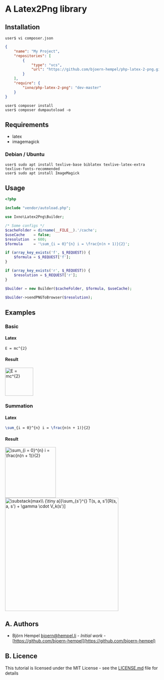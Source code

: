 # A Latex2Png library

## Installation

```shell
user$ vi composer.json
```

```json
{
    "name": "My Project",
    "repositories": [
        {
            "type": "vcs",
            "url": "https://github.com/bjoern-hempel/php-latex-2-png.git"
        }
    ],
    "require": {
        "ixno/php-latex-2-png": "dev-master"
    }
}
```

```shell
user$ composer install
user$ composer dumpautoload -o
```

## Requirements

* latex
* imagemagick

### Debian / Ubuntu

```shell
user$ sudo apt install texlive-base biblatex texlive-latex-extra texlive-fonts-recommended
user$ sudo apt install ImageMagick
```

## Usage

```php
<?php

include "vendor/autoload.php";

use Ixno\Latex2Png\Builder;

/* Some configs */
$cacheFolder = dirname(__FILE__).'/cache';
$useCache    = false;
$resolution  = 600;
$formula     = '\sum_{i = 0}^{n} i = \frac{n(n + 1)}{2}';

if (array_key_exists('f', $_REQUEST)) {
    $formula = $_REQUEST['f'];
}

if (array_key_exists('r', $_REQUEST)) {
    $resolution = $_REQUEST['r'];
}

$builder = new Builder($cacheFolder, $formula, $useCache);

$builder->sendPNGToBrowser($resolution);
```

## Examples

### Basic

#### Latex

```latex
E = mc^{2}
```

#### Result

<img src="https://latex.ixno.de/?r=300&f=E%20=%20mc^{2}" width="92" alt="E = mc^{2}">

### Summation

#### Latex

```latex
\sum_{i = 0}^{n} i = \frac{n(n + 1)}{2}
```

#### Result

<img src="https://latex.ixno.de/?r=300&f=\sum_{i%20=%200}^{n}%20i%20=%20\frac{n(n%20%2B%201)}{2}" width="166" alt="\sum_{i = 0}^{n} i = \frac{n(n + 1)}{2}">


<img src="https://latex.ixno.de/?r=300&f=%5Csubstack%7Bmax%5C%5C%20%7B%5Ctiny%20a%7D%7D%5Csum_%7Bs%27%7D%5E%7B%7D%20T%28s%2C%20a%2C%20s%27%29%5BR%28s%2C%20a%2C%20s%27%29%20%2B%20%5Cgamma%20%5Ccdot%20V_k%28s%27%29%5D" width="371" alt="\substack{max\\ {\tiny a}}\sum_{s'}^{} T(s, a, s')[R(s, a, s') + \gamma \cdot V_k(s')]">

## A. Authors

* Björn Hempel <bjoern@hempel.li> - _Initial work_ - [https://github.com/bjoern-hempel](https://github.com/bjoern-hempel)

## B. Licence

This tutorial is licensed under the MIT License - see the [LICENSE.md](/LICENSE.md) file for details
